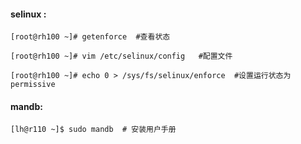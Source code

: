 #### selinux :

```shell
[root@rh100 ~]# getenforce  #查看状态

[root@rh100 ~]# vim /etc/selinux/config   #配置文件

[root@rh100 ~]# echo 0 > /sys/fs/selinux/enforce  #设置运行状态为permissive
```

#### mandb:

```shell
[lh@r110 ~]$ sudo mandb  # 安装用户手册    
```



